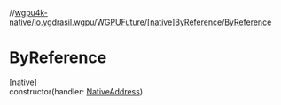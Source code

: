 //[wgpu4k-native](../../../../index.md)/[io.ygdrasil.wgpu](../../index.md)/[WGPUFuture](../index.md)/[[native]ByReference](index.md)/[ByReference](-by-reference.md)

# ByReference

[native]\
constructor(handler: [NativeAddress](../../../ffi/-native-address/index.md))